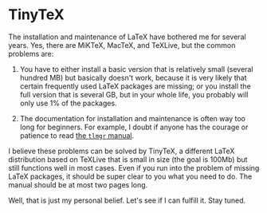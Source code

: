 # TinyTeX

The installation and maintenance of LaTeX have bothered me for several years. Yes, there are MiKTeX, MacTeX, and TeXLive, but the common problems are:

1. You have to either install a basic version that is relatively small (several hundred MB) but basically doesn't work, because it is very likely that certain frequently used LaTeX packages are missing; or you install the full version that is several GB, but in your whole life, you probably will only use 1% of the packages.

2. The documentation for installation and maintenance is often way too long for beginners. For example, I doubt if anyone has the courage or patience to read [the `tlmgr` manual](https://www.tug.org/texlive/doc/tlmgr.html).

I believe these problems can be solved by TinyTeX, a different LaTeX distribution based on TeXLive that is small in size (the goal is 100Mb) but still functions well in most cases. Even if you run into the problem of missing LaTeX packages, it should be super clear to you what you need to do. The manual should be at most two pages long.

Well, that is just my personal belief. Let's see if I can fulfill it. Stay tuned.
